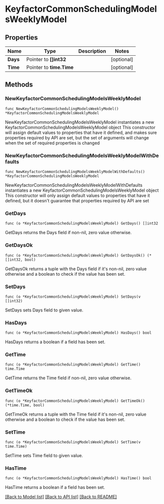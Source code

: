 # KeyfactorCommonSchedulingModelsWeeklyModel

## Properties

Name | Type | Description | Notes
------------ | ------------- | ------------- | -------------
**Days** | Pointer to **[]int32** |  | [optional] 
**Time** | Pointer to **time.Time** |  | [optional] 

## Methods

### NewKeyfactorCommonSchedulingModelsWeeklyModel

`func NewKeyfactorCommonSchedulingModelsWeeklyModel() *KeyfactorCommonSchedulingModelsWeeklyModel`

NewKeyfactorCommonSchedulingModelsWeeklyModel instantiates a new KeyfactorCommonSchedulingModelsWeeklyModel object
This constructor will assign default values to properties that have it defined,
and makes sure properties required by API are set, but the set of arguments
will change when the set of required properties is changed

### NewKeyfactorCommonSchedulingModelsWeeklyModelWithDefaults

`func NewKeyfactorCommonSchedulingModelsWeeklyModelWithDefaults() *KeyfactorCommonSchedulingModelsWeeklyModel`

NewKeyfactorCommonSchedulingModelsWeeklyModelWithDefaults instantiates a new KeyfactorCommonSchedulingModelsWeeklyModel object
This constructor will only assign default values to properties that have it defined,
but it doesn't guarantee that properties required by API are set

### GetDays

`func (o *KeyfactorCommonSchedulingModelsWeeklyModel) GetDays() []int32`

GetDays returns the Days field if non-nil, zero value otherwise.

### GetDaysOk

`func (o *KeyfactorCommonSchedulingModelsWeeklyModel) GetDaysOk() (*[]int32, bool)`

GetDaysOk returns a tuple with the Days field if it's non-nil, zero value otherwise
and a boolean to check if the value has been set.

### SetDays

`func (o *KeyfactorCommonSchedulingModelsWeeklyModel) SetDays(v []int32)`

SetDays sets Days field to given value.

### HasDays

`func (o *KeyfactorCommonSchedulingModelsWeeklyModel) HasDays() bool`

HasDays returns a boolean if a field has been set.

### GetTime

`func (o *KeyfactorCommonSchedulingModelsWeeklyModel) GetTime() time.Time`

GetTime returns the Time field if non-nil, zero value otherwise.

### GetTimeOk

`func (o *KeyfactorCommonSchedulingModelsWeeklyModel) GetTimeOk() (*time.Time, bool)`

GetTimeOk returns a tuple with the Time field if it's non-nil, zero value otherwise
and a boolean to check if the value has been set.

### SetTime

`func (o *KeyfactorCommonSchedulingModelsWeeklyModel) SetTime(v time.Time)`

SetTime sets Time field to given value.

### HasTime

`func (o *KeyfactorCommonSchedulingModelsWeeklyModel) HasTime() bool`

HasTime returns a boolean if a field has been set.


[[Back to Model list]](../README.md#documentation-for-models) [[Back to API list]](../README.md#documentation-for-api-endpoints) [[Back to README]](../README.md)



